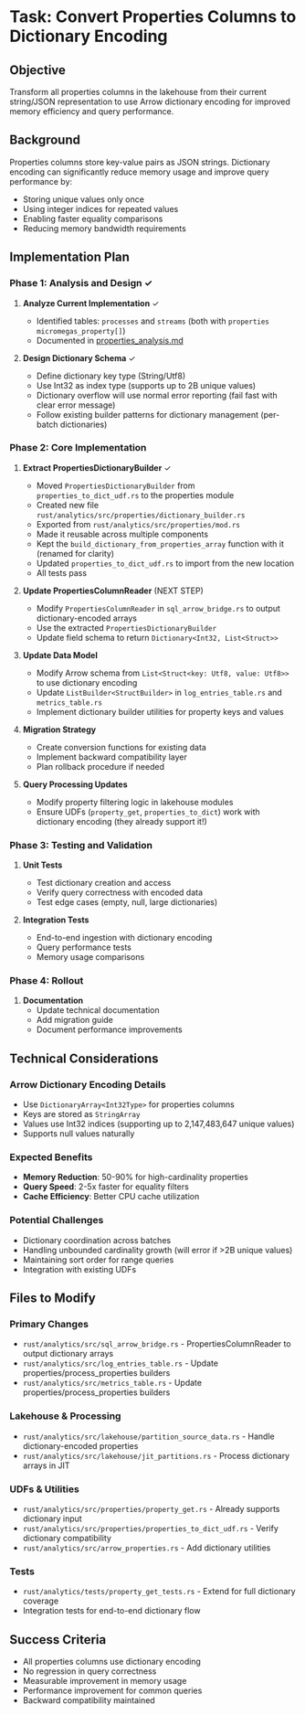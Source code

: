 # Task: Convert Properties Columns to Dictionary Encoding

## Objective
Transform all properties columns in the lakehouse from their current string/JSON representation to use Arrow dictionary encoding for improved memory efficiency and query performance.

## Background
Properties columns store key-value pairs as JSON strings. Dictionary encoding can significantly reduce memory usage and improve query performance by:
- Storing unique values only once
- Using integer indices for repeated values
- Enabling faster equality comparisons
- Reducing memory bandwidth requirements

## Implementation Plan

### Phase 1: Analysis and Design ✓
1. **Analyze Current Implementation** ✓
   - Identified tables: `processes` and `streams` (both with `properties micromegas_property[]`)
   - Documented in [properties_analysis.md](./properties_analysis.md)

2. **Design Dictionary Schema** ✓
   - Define dictionary key type (String/Utf8)
   - Use Int32 as index type (supports up to 2B unique values)
   - Dictionary overflow will use normal error reporting (fail fast with clear error message)
   - Follow existing builder patterns for dictionary management (per-batch dictionaries)

### Phase 2: Core Implementation
1. **Extract PropertiesDictionaryBuilder** ✓
   - Moved `PropertiesDictionaryBuilder` from `properties_to_dict_udf.rs` to the properties module
   - Created new file `rust/analytics/src/properties/dictionary_builder.rs`
   - Exported from `rust/analytics/src/properties/mod.rs`
   - Made it reusable across multiple components
   - Kept the `build_dictionary_from_properties_array` function with it (renamed for clarity)
   - Updated `properties_to_dict_udf.rs` to import from the new location
   - All tests pass

2. **Update PropertiesColumnReader** (NEXT STEP)
   - Modify `PropertiesColumnReader` in `sql_arrow_bridge.rs` to output dictionary-encoded arrays
   - Use the extracted `PropertiesDictionaryBuilder`
   - Update field schema to return `Dictionary<Int32, List<Struct>>`

3. **Update Data Model**
   - Modify Arrow schema from `List<Struct<key: Utf8, value: Utf8>>` to use dictionary encoding
   - Update `ListBuilder<StructBuilder>` in `log_entries_table.rs` and `metrics_table.rs`
   - Implement dictionary builder utilities for property keys and values

4. **Migration Strategy**
   - Create conversion functions for existing data
   - Implement backward compatibility layer
   - Plan rollback procedure if needed

5. **Query Processing Updates**
   - Modify property filtering logic in lakehouse modules
   - Ensure UDFs (`property_get`, `properties_to_dict`) work with dictionary encoding (they already support it!)

### Phase 3: Testing and Validation
1. **Unit Tests**
   - Test dictionary creation and access
   - Verify query correctness with encoded data
   - Test edge cases (empty, null, large dictionaries)

2. **Integration Tests**
   - End-to-end ingestion with dictionary encoding
   - Query performance tests
   - Memory usage comparisons

### Phase 4: Rollout
1. **Documentation**
   - Update technical documentation
   - Add migration guide
   - Document performance improvements


## Technical Considerations

### Arrow Dictionary Encoding Details
- Use `DictionaryArray<Int32Type>` for properties columns
- Keys are stored as `StringArray`
- Values use Int32 indices (supporting up to 2,147,483,647 unique values)
- Supports null values naturally

### Expected Benefits
- **Memory Reduction**: 50-90% for high-cardinality properties
- **Query Speed**: 2-5x faster for equality filters
- **Cache Efficiency**: Better CPU cache utilization

### Potential Challenges
- Dictionary coordination across batches
- Handling unbounded cardinality growth (will error if >2B unique values)
- Maintaining sort order for range queries
- Integration with existing UDFs

## Files to Modify

### Primary Changes
- `rust/analytics/src/sql_arrow_bridge.rs` - PropertiesColumnReader to output dictionary arrays
- `rust/analytics/src/log_entries_table.rs` - Update properties/process_properties builders
- `rust/analytics/src/metrics_table.rs` - Update properties/process_properties builders

### Lakehouse & Processing
- `rust/analytics/src/lakehouse/partition_source_data.rs` - Handle dictionary-encoded properties
- `rust/analytics/src/lakehouse/jit_partitions.rs` - Process dictionary arrays in JIT

### UDFs & Utilities
- `rust/analytics/src/properties/property_get.rs` - Already supports dictionary input
- `rust/analytics/src/properties/properties_to_dict_udf.rs` - Verify dictionary compatibility
- `rust/analytics/src/arrow_properties.rs` - Add dictionary utilities

### Tests
- `rust/analytics/tests/property_get_tests.rs` - Extend for full dictionary coverage
- Integration tests for end-to-end dictionary flow

## Success Criteria
- All properties columns use dictionary encoding
- No regression in query correctness
- Measurable improvement in memory usage
- Performance improvement for common queries
- Backward compatibility maintained
